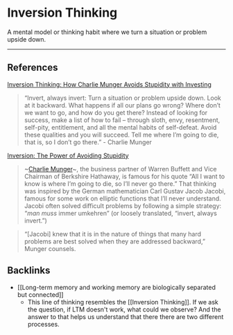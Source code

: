 # Inversion Thinking
A mental model or thinking habit where we turn a situation or problem upside down.

---
## References
[Inversion Thinking: How Charlie Munger Avoids Stupidity with Investing](https://einvestingforbeginners.com/inversion-thinking-daah/)
>  “Invert, always invert: Turn a situation or problem upside down. Look at it backward. What happens if all our plans go wrong? Where don’t we want to go, and how do you get there? Instead of looking for success, make a list of how to fail – through sloth, envy, resentment, self-pity, entitlement, and all the mental habits of self-defeat. Avoid these qualities and you will succeed. Tell me where I’m going to die, that is, so I don’t go there.” - Charlie Munger

[Inversion: The Power of Avoiding Stupidity](https://fs.blog/inversion/)
> ~[Charlie Munger](https://fs.blog/charlie-munger/)~, the business partner of Warren Buffett and Vice Chairman of Berkshire Hathaway, is famous for his quote “All I want to know is where I’m going to die, so I’ll never go there.” That thinking was inspired by the German mathematician Carl Gustav Jacob Jacobi, famous for some work on elliptic functions that I’ll never understand. Jacobi often solved difficult problems by following a simple strategy: “*man muss* immer umkehren” (or loosely translated, “invert, always invert.”)

> “[Jacobi] knew that it is in the nature of things that many hard problems are best solved when they are addressed backward,” Munger counsels.

## Backlinks
* [[Long-term memory and working memory are biologically separated but connected]]
	* This line of thinking resembles the [[Inversion Thinking]]. If we ask the question, if LTM doesn't work, what could we observe? And the answer to that helps us understand that there there are two different processes.

<!-- #evergreen -->

<!-- {BearID:BE5C48F4-0D1F-4258-9BEE-9C02D9007BFA} -->
